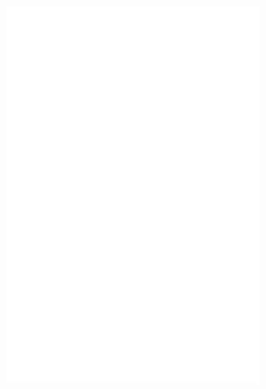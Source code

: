 <a href="#" target="_blank">
  <img src="svg/hieujoyce.svg" alt="Hieu Joyce" width="1200" height="750" />
</a>
